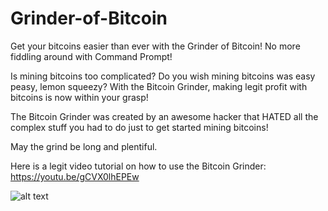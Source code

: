 # Grinder-of-Bitcoin
Get your bitcoins easier than ever with the Grinder of Bitcoin! No more fiddling around with Command Prompt!

Is mining bitcoins too complicated? Do you wish mining bitcoins was easy peasy, lemon squeezy?  With the Bitcoin Grinder, making legit profit with bitcoins is now within your grasp!

The Bitcoin Grinder was created by an awesome hacker that HATED all the complex stuff you had to do just to get started mining bitcoins!

May the grind be long and plentiful.



Here is a legit video tutorial on how to use the Bitcoin Grinder: https://youtu.be/gCVX0lhEPEw

![alt text](https://raw.githubusercontent.com/Lusin333/Grinder-of-Bitcoin/master/Bitcoin%20Grinder%20Icon%20-%20Lusin.png)
